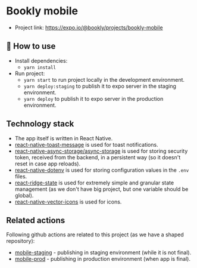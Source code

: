 # Bookly mobile

- Project link: https://expo.io/@bookly/projects/bookly-mobile

## 🚀 How to use
* Install dependencies:
  - `yarn install`
* Run project:
  - `yarn start` to run project locally in the development environment.
  - `yarn deploy:staging` to publish it to expo server in the staging environment.
  - `yarn deploy` to publish it to expo server in the production environment.
  
## Technology stack
* The app itself is written in React Native. 
* [react-native-toast-message](https://www.npmjs.com/package/react-native-toast-message) is used for toast notifications.
* [react-native-async-storage/async-storage](https://react-native-async-storage.github.io/async-storage/) is used for storing security token, received from the backend, in a persistent way (so it doesn't reset in case app reloads).
* [react-native-dotenv](https://www.npmjs.com/package/react-native-dotenv) is used for storing configuration values in the `.env` files.
* [react-ridge-state](https://www.npmjs.com/package/react-ridge-state) is used for extremely simple and granular state management (as we don't have big project, but one variable should be global).
* [react-native-vector-icons](https://github.com/oblador/react-native-vector-icons) is used for icons.

## Related actions
Following github actions are related to this project (as we have a shaped repository):
* [mobile-staging](https://github.com/pwmini2020/bookly/blob/mobile/.github/workflows/mobile-staging.yml) - publishing in staging environment (while it is not final).
* [mobile-prod](https://github.com/pwmini2020/bookly/blob/mobile/.github/workflows/mobile-prod.yml) - publishing in production environment (when app is final).

